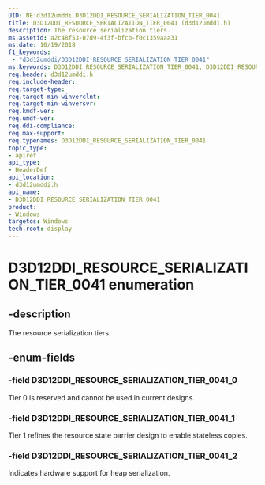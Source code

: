 ```yaml
---
UID: NE:d3d12umddi.D3D12DDI_RESOURCE_SERIALIZATION_TIER_0041
title: D3D12DDI_RESOURCE_SERIALIZATION_TIER_0041 (d3d12umddi.h)
description: The resource serialization tiers.
ms.assetid: a2c48f53-07d9-4f3f-bfcb-f0c1359aaa31
ms.date: 10/19/2018
f1_keywords:
 - "d3d12umddi/D3D12DDI_RESOURCE_SERIALIZATION_TIER_0041"
ms.keywords: D3D12DDI_RESOURCE_SERIALIZATION_TIER_0041, D3D12DDI_RESOURCE_SERIALIZATION_TIER_0041,
req.header: d3d12umddi.h
req.include-header:
req.target-type:
req.target-min-winverclnt:
req.target-min-winversvr:
req.kmdf-ver:
req.umdf-ver:
req.ddi-compliance:
req.max-support:
req.typenames: D3D12DDI_RESOURCE_SERIALIZATION_TIER_0041
topic_type:
- apiref
api_type:
- HeaderDef
api_location:
- d3d12umddi.h
api_name:
- D3D12DDI_RESOURCE_SERIALIZATION_TIER_0041
product: 
- Windows
targetos: Windows
tech.root: display
---
```


# D3D12DDI_RESOURCE_SERIALIZATION_TIER_0041 enumeration

## -description

The resource serialization tiers.

## -enum-fields

### -field D3D12DDI_RESOURCE_SERIALIZATION_TIER_0041_0

Tier 0 is reserved and cannot be used in current designs.

### -field D3D12DDI_RESOURCE_SERIALIZATION_TIER_0041_1

Tier 1 refines the resource state barrier design to enable stateless copies.

### -field D3D12DDI_RESOURCE_SERIALIZATION_TIER_0041_2

Indicates hardware support for heap serialization.

